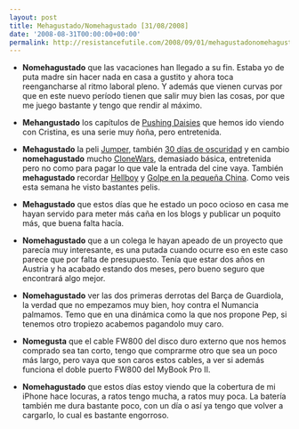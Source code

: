 ```yaml
---
layout: post
title: Mehagustado/Nomehagustado [31/08/2008]
date: '2008-08-31T00:00:00+00:00'
permalink: http://resistancefutile.com/2008/09/01/mehagustadonomehagustado-31082008/
---
```

- <strong>Nomehagustado</strong> que las vacaciones han llegado a su fin. Estaba yo de puta madre sin hacer nada en casa a gustito y ahora toca reengancharse al ritmo laboral pleno. Y además que vienen curvas por que en este nuevo período tienen que salir muy bien las cosas, por que me juego bastante y tengo que rendir al máximo. 

- <strong>Mehangustado</strong> los capítulos de <a href="http://es.wikipedia.org/wiki/Pushing_Daisies">Pushing Daisies</a> que hemos ido viendo con Cristina, es una serie muy ñoña, pero entretenida. 

- <strong>Mehagustado</strong> la peli <a href="http://www.filmaffinity.com/es/film673313.html">Jumper</a>, también <a href="http://www.labutaca.net/films/58/30diasdeoscuridad.php">30 días de oscuridad</a> y en cambio <strong>nomehagustado</strong> mucho <a href="http://www.theclonewars.com.ar/">CloneWars</a>, demasiado básica, entretenida pero no como para pagar lo que vale la entrada del cine vaya. También <strong>mehagustado</strong> recordar <a href="http://www.imdb.com/title/tt0167190/">Hellboy</a> y <a href="http://www.filmaffinity.com/es/film826914.html">Golpe en la pequeña China</a>. Como veis esta semana he visto bastantes pelis.

- <strong>Mehagustado</strong> que estos días que he estado un poco ocioso en casa me hayan servido para meter más caña en los blogs y publicar un poquito más, que buena falta hacía. 

- <strong>Nomehagustado</strong> que a un colega le hayan apeado de un proyecto que parecía muy interesante, es una putada cuando ocurre eso en este caso parece que por falta de presupuesto. Tenía que estar dos años en Austria y ha acabado estando dos meses, pero bueno seguro que encontrará algo mejor.

- <strong>Nomehagustado</strong> ver las dos primeras derrotas del Barça de Guardiola, la verdad que no empezamos muy bien, hoy contra el Numancia palmamos. Temo que en una dinámica como la que nos propone Pep, si tenemos otro tropiezo acabemos pagandolo muy caro. 

- <strong>Nomegusta</strong> que el cable FW800 del disco duro externo que nos hemos comprado sea tan corto, tengo que comprarme otro que sea un poco más largo, pero vaya que son caros estos cables, a ver si además funciona el doble puerto FW800 del MyBook Pro II.

- <strong>Nomehagustado</strong> que estos días estoy viendo que la cobertura de mi iPhone hace locuras, a ratos tengo mucha, a ratos muy poca. La batería también me dura bastante poco, con un día o así ya tengo que volver a cargarlo, lo cual es bastante engorroso.
